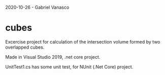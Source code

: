 2020-10-26 - Gabriel Vanasco

# cubes

Excercise project for calculation of the intersection volume formed by two overlapped cubes.

Made in Visual Studio 2019, .net core project.

UnitTest1.cs has some unit test, for NUnit (.Net Core) project.
